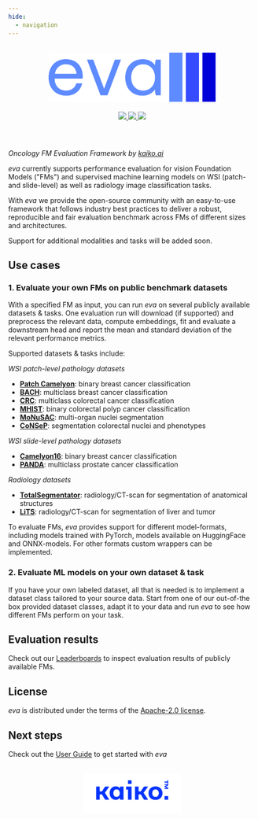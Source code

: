 ```yaml
---
hide:
  - navigation
---
```


<div align="center">

<br />

<img src="./images/eva-logo.png" width="340">

<br />
<br />

<a href="https://pypi.python.org/pypi/kaiko-eva">
  <img src="https://img.shields.io/pypi/v/kaiko-eva.svg?logo=python" />
</a>
<a href="https://github.com/kaiko-ai/eva">
  <img src="https://img.shields.io/badge/repo-main-green?logo=github" />
</a>
<a href="https://github.com/kaiko-ai/eva#license">
  <img src="https://img.shields.io/badge/License-Apache%202.0-blue.svg?labelColor=gray" />
</a>

<br />
<br />

</div>

# 

_Oncology FM Evaluation Framework by [kaiko.ai](https://www.kaiko.ai/)_

*eva* currently supports performance evaluation for vision Foundation Models ("FMs") and supervised machine learning models on WSI (patch- and slide-level) as well as radiology image classification tasks.

With *eva* we provide the open-source community with an easy-to-use framework that follows industry best practices to deliver a robust, reproducible and fair evaluation benchmark across FMs of different sizes and architectures.

Support for additional modalities and tasks will be added soon.

## Use cases

### 1. Evaluate your own FMs on public benchmark datasets

With a specified FM as input, you can run *eva* on several publicly available datasets & tasks. One evaluation run will download (if supported) and preprocess the relevant data, compute embeddings, fit and evaluate a downstream head and report the mean and standard deviation of the relevant performance metrics.

Supported datasets & tasks include:

*WSI patch-level pathology datasets*

-	**[Patch Camelyon](datasets/patch_camelyon.md)**: binary breast cancer classification
-	**[BACH](datasets/bach.md)**: multiclass breast cancer classification
-	**[CRC](datasets/crc.md)**: multiclass colorectal cancer classification
-	**[MHIST](datasets/mhist.md)**: binary colorectal polyp cancer classification
- **[MoNuSAC](datasets/monusac.md)**: multi-organ nuclei segmentation
- **[CoNSeP](datasets/consep.md)**: segmentation colorectal nuclei and phenotypes

*WSI slide-level pathology datasets*

-	**[Camelyon16](datasets/camelyon16.md)**: binary breast cancer classification
-	**[PANDA](datasets/panda.md)**: multiclass prostate cancer classification

*Radiology datasets*

-	**[TotalSegmentator](datasets/total_segmentator.md)**: radiology/CT-scan for segmentation of anatomical structures
-	**[LiTS](datasets/lits.md)**: radiology/CT-scan for segmentation of liver and tumor

To evaluate FMs, *eva* provides support for different model-formats, including models trained with PyTorch, models available on HuggingFace and ONNX-models. For other formats custom wrappers can be implemented.


### 2. Evaluate ML models on your own dataset & task

If you have your own labeled dataset, all that is needed is to implement a dataset class tailored to your source data. Start from one of our out-of-the box provided dataset classes, adapt it to your data and run *eva* to see how different FMs perform on your task.

## Evaluation results

Check out our [Leaderboards](leaderboards.md) to inspect evaluation results of publicly available FMs.

## License

*eva* is distributed under the terms of the [Apache-2.0 license](https://github.com/kaiko-ai/eva?tab=Apache-2.0-1-ov-file#readme).

## Next steps

Check out the [User Guide](user-guide/index.md) to get started with *eva*

<br />

<div align="center">
  <img src="images/kaiko-logo.png" width="200">
</div>
